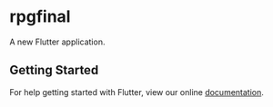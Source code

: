 # rpgfinal

A new Flutter application.

## Getting Started

For help getting started with Flutter, view our online
[documentation](https://flutter.io/).
